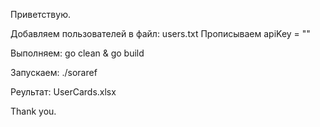 Приветствую.

Добавляем пользователей в файл: users.txt
Прописываем apiKey = "" 

Выполняем:
go clean & go build

Запускаем:
./soraref

Реультат: UserCards.xlsx

Thank you.
